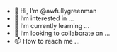 - 👋 Hi, I’m @awfullygreenman
- 👀 I’m interested in ...
- 🌱 I’m currently learning ...
- 💞️ I’m looking to collaborate on ...
- 📫 How to reach me ...

<!---
awfullygreenman/awfullygreenman is a ✨ special ✨ repository because its `README.md` (this file) appears on your GitHub profile.
You can click the Preview link to take a look at your changes.
--->
